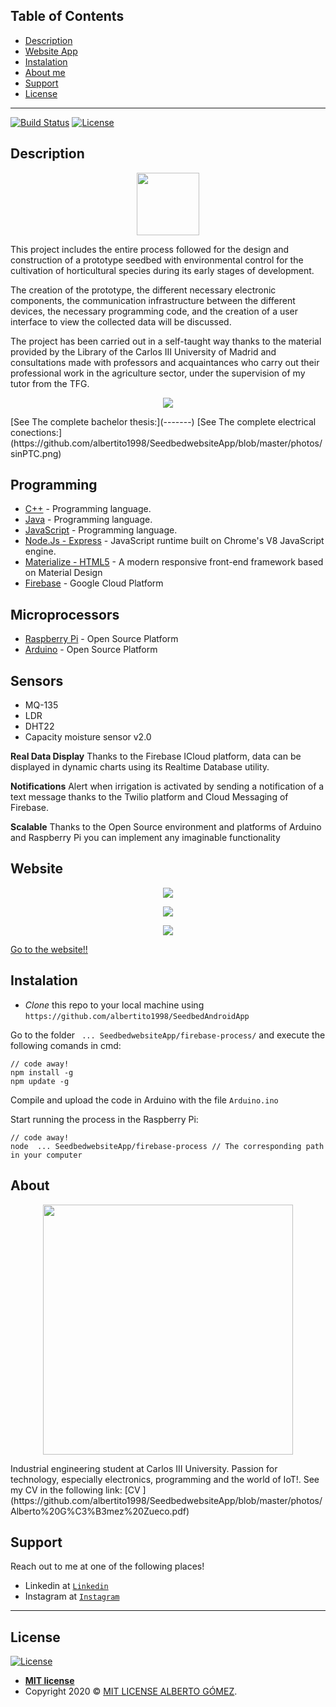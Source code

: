 ## Table of Contents


- [Description](#description)
- [Website App](#website)
- [Instalation](#instalation)
- [About me](#about)
- [Support](#support)
- [License](#license)


---

[![Build Status](http://img.shields.io/travis/badges/badgerbadgerbadger.svg?style=flat-square)](https://travis-ci.org/badges/badgerbadgerbadger)  [![License](http://img.shields.io/:license-mit-blue.svg?style=flat-square)](http://badges.mit-license.org) 
## Description
<p align="center">
 <img src="photos/brandlogo.jpeg" width="100" height="100" >
</p>

This project includes the entire process followed for the design and construction of a prototype seedbed with environmental control for the cultivation of horticultural species during its early stages of development.

The creation of the prototype, the different necessary electronic components, the communication infrastructure between the different devices, the necessary programming code, and the creation of a user interface to view the collected data will be discussed.

The project has been carried out in a self-taught way thanks to the material provided by the Library of the Carlos III University of Madrid and consultations made with professors and acquaintances who carry out their professional work in the agriculture sector, under the supervision of my tutor from the TFG.

<p align="center">
 <img src="photos/description.jpg" >
</p>
 [See The complete bachelor thesis:](-------)
  [See The complete electrical conections:](https://github.com/albertito1998/SeedbedwebsiteApp/blob/master/photos/sinPTC.png)

## Programming
 * [C++](https://isocpp.org/) - Programming language.
 * [Java](https://www.java.com/es/download/) - Programming language.
 * [JavaScript](https://www.javascript.com/) - Programming language.
  * [Node.Js - Express](https://nodejs.org/es/) - JavaScript runtime built on Chrome's V8 JavaScript engine.
 * [Materialize - HTML5](https://materializecss.com/) - A modern responsive front-end framework based on Material Design
 * [Firebase](https://firebase.google.com/?hl=es-419) - Google Cloud Platform

## Microprocessors
 * [Raspberry Pi](https://www.raspberrypi.org/) - Open Source Platform
* [Arduino](https://www.arduino.cc/) - Open Source Platform



## Sensors
- MQ-135
- LDR
- DHT22
- Capacity moisture sensor v2.0

**Real Data Display**
Thanks to the Firebase ICloud platform, data can be displayed in dynamic charts using its Realtime Database utility.

**Notifications**
Alert when irrigation is activated by sending a notification of a text message thanks to the Twilio platform and Cloud Messaging of Firebase.

**Scalable**
Thanks to the Open Source environment and platforms of Arduino and Raspberry Pi you can implement any imaginable functionality

## Website
<p align="center">
 <img src="photos/web1.jpg">
</p>
<p align="center">
 <img src="photos/web2.jpg">
</p>
<p align="center">
<img src="photos/web3.jpg">
</p>

[Go to the website!! ](https://semillero-35a36.web.app/)


## Instalation

- *Clone* this repo to your local machine using `https://github.com/albertito1998/SeedbedAndroidApp`

Go to the folder ` ... SeedbedwebsiteApp/firebase-process/` and execute the following comands in cmd:
```comands
// code away!
npm install -g
npm update -g
```
Compile and upload the code in Arduino with the file `Arduino.ino`

Start running the process in the Raspberry Pi:

```comands
// code away!
node  ... SeedbedwebsiteApp/firebase-process // The corresponding path in your computer
```

## About 

<p align="center">
 <img src="photos/Imagen_CV.jpeg" width="400" height="400">
</p>
Industrial engineering student at Carlos III University. Passion for technology, especially electronics, programming and the world of IoT!. See my CV in the following link: [CV ](https://github.com/albertito1998/SeedbedwebsiteApp/blob/master/photos/Alberto%20G%C3%B3mez%20Zueco.pdf)

## Support

Reach out to me at one of the following places!

- Linkedin at <a href="https://www.linkedin.com/in/alberto-gomez-zueco-995538179/" target="_blank">`Linkedin`</a>
- Instagram at <a href="https://www.instagram.com/alber_gz/" target="_blank">`Instagram`</a>

---

## License

[![License](http://img.shields.io/:license-mit-blue.svg?style=flat-square)](http://badges.mit-license.org)

- **[MIT license](http://opensource.org/licenses/mit-license.php)**
- Copyright 2020 © <a href="/LICENSE" target="_blank">MIT LICENSE ALBERTO GÓMEZ</a>.
